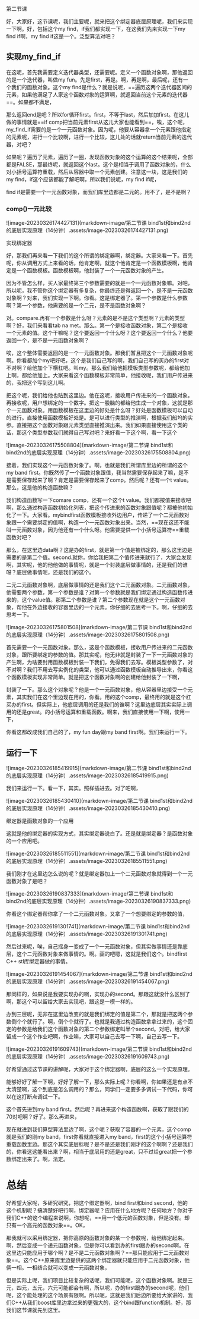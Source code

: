 第二节课

好，大家好，这节课呢，我们主要呢，就来把这个绑定器底层原理呢，我们来实现一下啊。好，包括这个my find，if我们都实现一下，在这我们先来实现一下my find if啊，my find if这是一个。泛型算法对吧？

## 实现my_find_if 

在这呢，首先我需要定义迭代器类型，还需要呢。定义一个函数对象啊，那他返回的是一个迭代器，叫做my fun。先是first，再是。啊，再是啊，最后呢，还有一个我们的函数对象。这个my find是什么？就是说呢，==遍历这两个迭代器区间的元素，如果他满足了人家这个函数对象的运算啊，就返回当前这个元素的迭代器==。如果都不满足，

那么返回end是吧？所以for循环first。first，不等于last，然后加加first。在这儿做的事情就是==if comp把当前元素first从这儿大家也能看到==，唉，这个呢，my_find_if需要的是一个一元函数对象。因为呢，他要从容器拿一个元素跟他指定的元素呢，进行一个比较啊，进行一个比较，这儿处的话就return当前元素的迭代器，对吧？

如果呢？遍历了元素，遍历了一圈，发现函数对象的这个运算的这个结果呢，全部都是FALSE，那最终呢，就返回这个last。这个是相当于调用了函数对象的，什么对小括号运算符重载，然后从容器中取一个元素创建。注意这一块，这是我们的my find，if这个应该都能了解吧啊，所以我们说呢，my find if呢，

find if是需要一个一元函数对象，而我们库里边都是二元的。用不了，是不是啊？

### comp()一元比较

![image-20230326174427131](markdown-image/第二节课 bind1st和bind2nd的底层实现原理（14分钟）.assets/image-20230326174427131.png)





实现绑定器



好，那我们再来看一下我们的这个所谓的绑定器啊，绑定器。大家来看一下。首先呢，你从调用方式上来看的话，他肯定啊，就这个他肯定是一个函数模板啊，他肯定是一个函数模板。函数模板啊，他封装了一个一元函数对象的产生。

因为不管怎么样，买人家最终第三个参数需要的就是一个一元函数对象嘛。对吧，所以呢，我不管你这个绑定器有多复杂，你最终还是得返回一个，是不是一元函数对象啊？对来，我们实现一下啊。你看。这是绑定器了。第一个参数是什么参数啊？第一个参数，他需要的是一个二元，是不是函数对象啊？

对。compare.再有一个参数是什么呀？元素的是不是这个类型啊？元素的类型啊？好，我们来看看tab na met。那么。第一个是接收函数对象，第二个是接收一个元素的值。这个干嘛呢？这个要返回一个什么呀？这个要返回一个什么？他要返回一个，是不是一元函数对象啊？

唉，这个整体需要返回的是一个一元函数对象。那我们暂且把这个一元函数对象呢啊。你看都加个my吧好吧，这个是我们自己写的啊，我们自己写的买办的first对不对啊？给他加个下横杠吧。叫my。那么我们给他把模板类型参数呢，都给他加上啊，都给他加上。大家来看这个函数模板非常简单，他接收呢，我们用户传进来的，我把这个写到这儿啊。

把这个呢，我们给他也贴到这里边。他在这呢，接收用户传进来的一个函数对象。再接收呢，用户想绑定的一个数字。把这一股脑的都给他生成一个对象，这就是那个一元函数对象。用函数模板在这里边的好处是什么呀？好处是函数模板可以自动的进行。直接使用函数模板好处是。是可以进行类型的推演啊，根据我们船坞的实参。直接把这个函数对象跟元素类型直接推演出来。我们如果直接使用这个类的话，那这个类型参数我们就得自己写对吧？来好看一下这个啊，看一下这个



![image-20230326175508804](markdown-image/第二节课 bind1st和bind2nd的底层实现原理（14分钟）.assets/image-20230326175508804.png)

接着，我们实现这个一元函数对象了。啊，也就是我们所谓库里边的所谓的这个my band first。你既然传了一个函数对象跟值，我当然需要保存起来了嘛，是不是需要保存起来了啊？肯定是需要保存起来了comp。然后呢？还有一个t value。那么，这是他的构造函数嘛？

我们构造函数写一下comare comp，还有一个这个t value。我们都按值来接收吧啊，那么通过构造函数初始化列表，把这个传进来的函数对象跟值呢？都被他初始化了一下。大家看。mybindfirst函数模板接收外边用户，传递了一个二元函数对象跟一个需要绑定的值啊，构造一个一元函数对象出来。当然，==现在这还不能叫一元函数对象，因为他还有一个什么呀。他需要提供一个小括号运算符==重载函数对吧？

那么，在这里边data啊？这是办的first，就是第一个值是被绑定的，那么这里边是需要的是第二个值。second.就你，你给我把第二个值传进来就行了，大家会发现啊，其实呢，他的他他做的事情呢，就是一个封装底层做事情的，还是我们的谁呀？底层做事情呢，还是我们的这个。

二元二元函数对象啊，底层做事情的还是我们这个二元函数对象。二元函数对象，他需要两个参数，第一个参数是谁？对第一个参数就是我们绑定通过构造函数传进来的，这个value值。那第二个参数是谁？第二个参数现在就是这个一元函数对象，帮他在外边接收的容器里边的一个元素。你仔细的去思考一下。啊，仔细的去思考一下。

![image-20230326175801508](markdown-image/第二节课 bind1st和bind2nd的底层实现原理（14分钟）.assets/image-20230326175801508.png)

首先需要一个一元函数对象。那么，这是个函数模板，接收用户传进来的二元函数对象，跟所要绑定的参数的值。那其实呢，他无非就是封装了一下一元函数对象的产生啊，为啥要封用函数模板封装一下我们，免得我们去写。模板类型参数了，对不对啊？我们不用去写实例化的类型，他可以通过函数模板自动推导出来，你看这个函数模板实现非常简单。就是把这个函数对象啊的创建给他封装了一下啊，

封装了一下。那么这个对象呢？他是一个一元函数对象，他从容器里边接受一个元素，其实我们在这个里边现在用的，你看。用的这个comp，最终用的就是这个杠买办的first。但实际上，他底层调用的还是我们的谁啊？这里边底层其实实际上调用的还是great。的小括号运算和重载函数。啊来，我们直接使用一下啊，使用一下，

你看这都改成我们自己的了，my fun day跟my band first啊。我们来运行一下。



## 运行一下



![image-20230326185419915](markdown-image/第二节课 bind1st和bind2nd的底层实现原理（14分钟）.assets/image-20230326185419915.png)

我们来运行一下。看一下，其实。照样插进去。对了吧啊，

![image-20230326185430410](markdown-image/第二节课 bind1st和bind2nd的底层实现原理（14分钟）.assets/image-20230326185430410.png)

绑定器是函数对象的一个应用

这就是他的绑定器的实现方式，其实绑定器说白了。还是就是绑定器？是函数对象的一个应用吧。

![image-20230326185511551](markdown-image/第二节课 bind1st和bind2nd的底层实现原理（14分钟）.assets/image-20230326185511551.png)

我们刚才在这里边怎么说的呢？就是绑定器加上一个二元函数对象就得到一个一元函数对象了是吧？

![image-20230326190837333](markdown-image/第二节课 bind1st和bind2nd的底层实现原理（14分钟）.assets/image-20230326190837333.png)

你看这个绑定器帮你拿了一个二元函数对象。又拿了一个想要绑定的参数的值，

![image-20230326191301741](markdown-image/第二节课 bind1st和bind2nd的底层实现原理（14分钟）.assets/image-20230326191301741.png)

然后过来呢，唉，自己摇身一变成了一个一元函数对象，但其实做事情还是靠底层，这个二元函数对象来做事情的。啊。画的吧嗯，这就是我们这个。bindfirst C++ stl库绑定器做的事情。

![image-20230326191454067](markdown-image/第二节课 bind1st和bind2nd的底层实现原理（14分钟）.assets/image-20230326191454067.png)

那同样的，如果说是我要实现办的啊，实现办的second。那跟这就没什么区别了啊，那这个可以留给大家去实现吧，跟这是一模一样的。

办到三层呢，无非在这里边改变的就是我们绑定的值是第二个，那就是把这两个参数倒个个就行了。啊，倒个个就行了。也就是我通过构造函数拿拿过来的，这个固定的参数是给我们这个函数对象的第二个参数绑定叫半个second。对吧，给大家留成一个这个作业吧啊，作业嘛，大家可以自己去写一下啊，自己去写一下。

![image-20230326191609743](markdown-image/第二节课 bind1st和bind2nd的底层实现原理（14分钟）.assets/image-20230326191609743.png)

好希望通过这节课的讲解呢，大家对于这个绑定器啊，底层的这么一个实现原理。

能够好好了解一下啊，好好了解一下，那么实际上呢？你看啊，你如果还是有点不太清楚啊，这个到底是怎么调用的？那么，同学们一定要多多调试一下代码，你可以在这打断点调试一下。

这个首先进到my band first。然后呢？再进来这个构造函数啊，获取了跟我们的70对吧啊？好了。那么再进来，

现在就进到我们算型算法里边了啊，这个呢？获取了容器的一个元素，这个comp就是我们的刚my band，first你看就直接进入my band，first的这个小括号运算符重载函数里边。那这个其实底层标呢？是不是还是我们刚才的这个啊啊？还是我们的，你看这这能看出来？啊，相当于底层用的还是great，只不过给great把一个参数绑定出来了。啊，法定。





# 总结

好希望大家呢，多研究研究，把这个绑定器啊，bind first和bind second，他的这个机制呢？搞清楚好吧行啊，绑定器呢？应用在什么地方呢？任何地方？你对于我们C++的这个编程来说啊，你想呢，==用一个低元的函数对象，但是没有。却只有一个高元的函数对象==。OK，

那我就可以采用绑定器，把你高原的函数对象的某一个参数呢，给他绑定起来。啊，然后变成一个递元函数对象，但是你可以看到办的first跟办的second啊。在这里边只能应用于哪个啊？是不是二元函数对象啊？==那只能应用于二元函数对象==。这个C++原来库里边提供的这两个绑定器就只能应用于二元函数对象，他俩一相。一相结合就可以变成一元函数对象，

但是实际上呢，我们项目比较复杂的话呢，我们可能呢，这个函数对象啊。就是三元，四元，五元，六元可能都会有啊，所以呢，办的first跟办的second呢，他们呢，这个能处理的这个场景有限啊。所以呢，这就是我们后边所要给大家讲的，我们C++从我们boost库里边拿过来的更强大的，这个bind跟function机制。好，那我们这节课就先到这里。